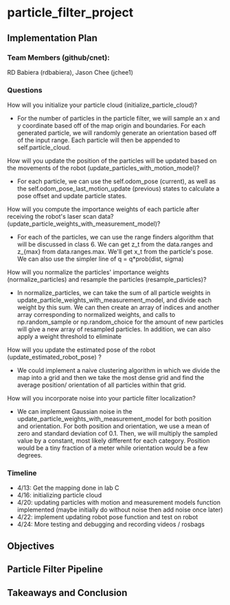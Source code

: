 # particle_filter_project

## Implementation Plan

### Team Members (github/cnet):
RD Babiera (rdbabiera), Jason Chee (jchee1)

### Questions
How will you initialize your particle cloud (initialize_particle_cloud)?
- For the number of particles in the particle filter, we will sample an x and 
y coordinate based off of the map origin and boundaries. For each generated 
particle, we will randomly generate an orientation based off of the input 
range. Each particle will then be appended to self.particle_cloud.

How will you update the position of the particles will be updated based on the 
movements of the robot (update_particles_with_motion_model)?
- For each particle, we can use the self.odom_pose (current), as well as the 
self.odom_pose_last_motion_update (previous) states to calculate a pose offset and 
update particle states.

How will you compute the importance weights of each particle after receiving the 
robot's laser scan data?(update_particle_weights_with_measurement_model)?
- For each of the particles, we can use the range finders algorithm that will be 
discussed in class 6. We can get z_t from the data.ranges and z_{max} from data.ranges.max.
We'll get x_t from the particle's pose. We can also use the simpler line of q = q*prob(dist, sigma)

How will you normalize the particles' importance weights (normalize_particles) 
and resample the particles (resample_particles)?
- In normalize_particles, we can take the sum of all particle weights in 
update_particle_weights_with_measurement_model, and divide each weight by 
this sum. We can then create an array of indices and another array corresponding 
to normalized weights, and calls to np.random_sample or np.random_choice for the 
amount of new particles will give a new array of resampled particles. In addition, 
we can also apply a weight threshold to eliminate 

How will you update the estimated pose of the robot (update_estimated_robot_pose)
?
- We could implement a naive clustering algorithm in which we divide the map 
into a grid and then we take the most dense grid and find the average position/
orientation of all particles within that grid.

How will you incorporate noise into your particle filter localization?
- We can implement Gaussian noise in the update_particle_weights_with_measurement_model 
for both position and orientation. For both position and orientation, we use a 
mean of zero and standard deviation cof 0.1. Then, we will multiply the sampled 
value by a constant, most likely different for each category. Position would be 
a tiny fraction of a meter while orientation would be a few degrees.


### Timeline

- 4/13: Get the mapping done in lab C
- 4/16: initializing particle cloud
- 4/20: updating particles with motion and measurement models function implemented (maybe
    initially do without noise then add noise once later)
- 4/22: implement updating robot pose function and test on robot
- 4/24: More testing and debugging and recording videos / rosbags

## Objectives

## Particle Filter Pipeline

## Takeaways and Conclusion